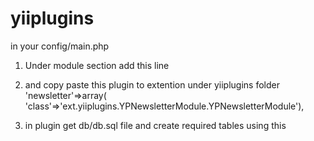 yiiplugins
==========

 in your config/main.php
 1. Under module section add this line
 2. and copy paste this plugin to extention under yiiplugins folder
	'newsletter'=>array( 'class'=>'ext.yiiplugins.YPNewsletterModule.YPNewsletterModule'),
	
 3. in plugin get db/db.sql file and create required tables using this	
 
 
